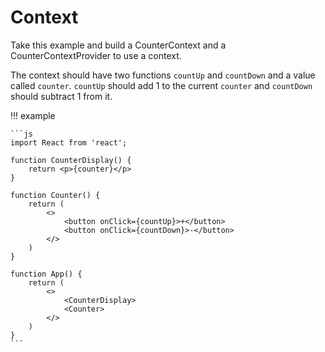 # Context

Take this example and build a CounterContext and a CounterContextProvider to use a context.

The context should have two functions `countUp` and `countDown` and a value called `counter`.
`countUp` should add 1 to the current `counter` and `countDown` should subtract 1 from it.

!!! example

    ```js
    import React from 'react';

    function CounterDisplay() {
        return <p>{counter}</p>
    }

    function Counter() {
        return (
            <>
                <button onClick={countUp}>+</button>
                <button onClick={countDown}>-</button>
            </>
        )
    }

    function App() {
        return (
            <>
                <CounterDisplay>
                <Counter>
            </>
        )
    }
    ```
